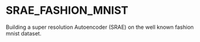 # SRAE_FASHION_MNIST
Building a super resolution Autoencoder (SRAE) on the well known fashion mnist dataset.
